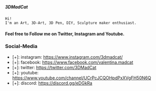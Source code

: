 ##### 3DMadCat

```
Hi!
I'm an Art, 3D-Art, 3D Pen, DIY, Sculpture maker enthusiast.
```

#### Feel free to Follow me on Twitter, Instagram and Youtube.

### Social-Media
- [+]: instagram: https://www.instagram.com/3dmadcat/
- [+]: facebook: https://www.facebook.com/valentina.madcat
- [+]: twitter: https://twitter.com/3DMadCat
- [+]: youtube: https://www.youtube.com/channel/UCrPcJCQOHpdPxXVgFH50N6Q
- [+]: discord: https://discord.gg/eDGkRa

